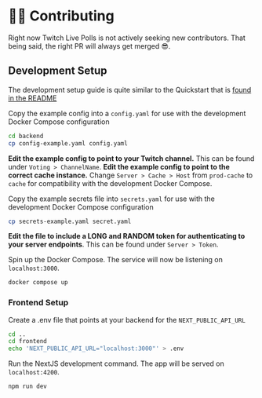 # 👩‍💻 Contributing

Right now Twitch Live Polls is not actively seeking new contributors. That being said, the right PR will always get merged 😎.

## Development Setup

The development setup guide is quite similar to the Quickstart that is [found in the README](../README.md)

Copy the example config into a `config.yaml` for use with the development Docker Compose configuration

```bash
cd backend
cp config-example.yaml config.yaml
```

**Edit the example config to point to your Twitch channel.** This can be found under `Voting > ChannelName`.
**Edit the example config to point to the correct cache instance.** Change `Server > Cache > Host` from `prod-cache` to `cache` for compatibility with the development Docker Compose.

Copy the example secrets file into `secrets.yaml` for use with the development Docker Compose configuration

```bash
cp secrets-example.yaml secret.yaml
```

**Edit the file to include a LONG and RANDOM token for authenticating to your server endpoints**. This can be found under `Server > Token`.

Spin up the Docker Compose. The service will now be listening on `localhost:3000`.

```bash
docker compose up
```

### Frontend Setup

Create a .env file that points at your backend for the `NEXT_PUBLIC_API_URL`

```bash
cd ..
cd frontend
echo 'NEXT_PUBLIC_API_URL="localhost:3000"' > .env
```

Run the NextJS development command. The app will be served on `localhost:4200`.

```bash
npm run dev
```
